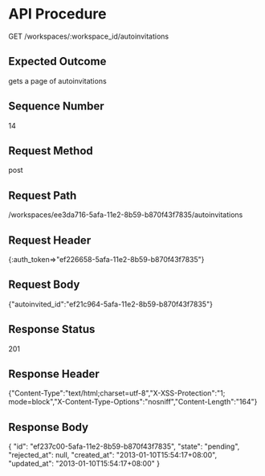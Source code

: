 # API Procedure
GET /workspaces/:workspace_id/autoinvitations
## Expected Outcome
gets a page of autoinvitations
## Sequence Number
14
## Request Method
post
## Request Path
/workspaces/ee3da716-5afa-11e2-8b59-b870f43f7835/autoinvitations
## Request Header
{:auth_token=>"ef226658-5afa-11e2-8b59-b870f43f7835"}
## Request Body
{"autoinvited_id":"ef21c964-5afa-11e2-8b59-b870f43f7835"}

## Response Status
201
## Response Header
{"Content-Type":"text/html;charset=utf-8","X-XSS-Protection":"1; mode=block","X-Content-Type-Options":"nosniff","Content-Length":"164"}

## Response Body
{
  "id": "ef237c00-5afa-11e2-8b59-b870f43f7835",
  "state": "pending",
  "rejected_at": null,
  "created_at": "2013-01-10T15:54:17+08:00",
  "updated_at": "2013-01-10T15:54:17+08:00"
}
